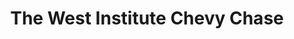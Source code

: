 ---
title: "The West Institute Chevy Chase"
url: /chevy-chase/the-west-institute-chevy-chase/
shop: Kosmetik
---